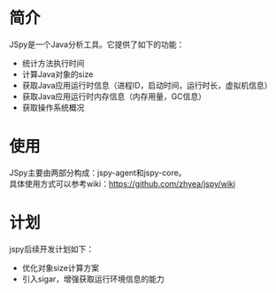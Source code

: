 # 简介  
JSpy是一个Java分析工具。它提供了如下的功能：  
* 统计方法执行时间
* 计算Java对象的size
* 获取Java应用运行时信息（进程ID，启动时间，运行时长，虚拟机信息）
* 获取Java应用运行时内存信息（内存用量，GC信息）
* 获取操作系统概况


# 使用  
JSpy主要由两部分构成：jspy-agent和jspy-core。  
具体使用方式可以参考wiki：https://github.com/zhyea/jspy/wiki


# 计划  
jspy后续开发计划如下：
* 优化对象size计算方案  
* 引入sigar，增强获取运行环境信息的能力


